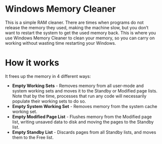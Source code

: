 # Windows Memory Cleaner
This is a simple RAM cleaner. There are times when programs do not release the memory they used, making the machine slow, but you don’t want to restart the system to get the used memory back. This is where you use Windows Memory Cleaner to clean your memory, so you can carry on working without wasting time restarting your Windows.

# How it works
It frees up the memory in 4 different ways:

- **Empty Working Sets** - Removes memory from all user-mode and system working sets and moves it to the Standby or Modified page lists. Note that by the time, processes that run any code will necessarily populate their working sets to do so.
- **Empty System Working Set** - Removes memory from the system cache working set.
- **Empty Modified Page List** - Flushes memory from the Modified page list, writing unsaved data to disk and moving the pages to the Standby list.
- **Empty Standby List** - Discards pages from all Standby lists, and moves them to the Free list.
